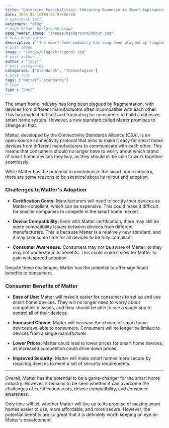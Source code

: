 ```yaml
---
title: "Unlocking Possibilities: Embracing Openness in Smart Appliances"
date: 2024-04-10T09:51:57+06:00
# watermark text
watermark: "Blog"
# page header background image
page_header_image: "images/background/about.jpg"
# meta description
description : "The smart home industry has long been plagued by fragmentation, with devices from different manufacturers often incompatible with each other. This has made it difficult and frustrating for consumers to build a cohesive smart home system.."
# post image
image : "images/blog/whitegoods.jpg"
# post author
author : "TobyT"
# post categories
categories: ["Standards", "Technologies"]
# post tags
tags: ["matter","standards"]
# type
type : "post"
---
```

The smart home industry has long been plagued by fragmentation, with devices from different manufacturers often incompatible with each other. This has made it difficult and frustrating for consumers to build a cohesive smart home system. However, a new standard called Matter promises to change all that.

Matter, developed by the Connectivity Standards Alliance (CSA), is an open-source connectivity protocol that aims to make it easy for smart home devices from different manufacturers to communicate with each other. This means that consumers should no longer have to worry about which brand of smart home devices they buy, as they should all be able to work together seamlessly.

While Matter has the potential to revolutionize the smart home industry, there are some reasons to be skeptical about its rollout and adoption.

### Challenges to Matter's Adoption

- **Certification Costs:** Manufacturers will need to certify their devices as Matter-compliant, which can be expensive. This could make it difficult for smaller companies to compete in the smart home market.

- **Device Compatibility:** Even with Matter certification, there may still be some compatibility issues between devices from different manufacturers. This is because Matter is a relatively new standard, and it may take some time for all devices to be fully compliant.

- **Consumer Awareness:** Consumers may not be aware of Matter, or they may not understand its benefits. This could make it slow for Matter to gain widespread adoption.

Despite these challenges, Matter has the potential to offer significant benefits to consumers.

### Consumer Benefits of Matter

- **Ease of Use:** Matter will make it easier for consumers to set up and use smart home devices. They will no longer need to worry about compatibility issues, and they should be able to use a single app to control all of their devices.

- **Increased Choice:** Matter will increase the choice of smart home devices available to consumers. Consumers will no longer be limited to devices from a single manufacturer.

- **Lower Prices:** Matter could lead to lower prices for smart home devices, as increased competition could drive down prices.

- **Improved Security:** Matter will make smart homes more secure by requiring devices to meet a set of security requirements.
------
Overall, Matter has the potential to be a game-changer for the smart home industry. However, it remains to be seen whether it can overcome the challenges of certification costs, device compatibility, and consumer awareness.

Only time will tell whether Matter will live up to its promise of making smart homes easier to use, more affordable, and more secure. However, the potential benefits are so great that it is definitely worth keeping an eye on Matter's development.